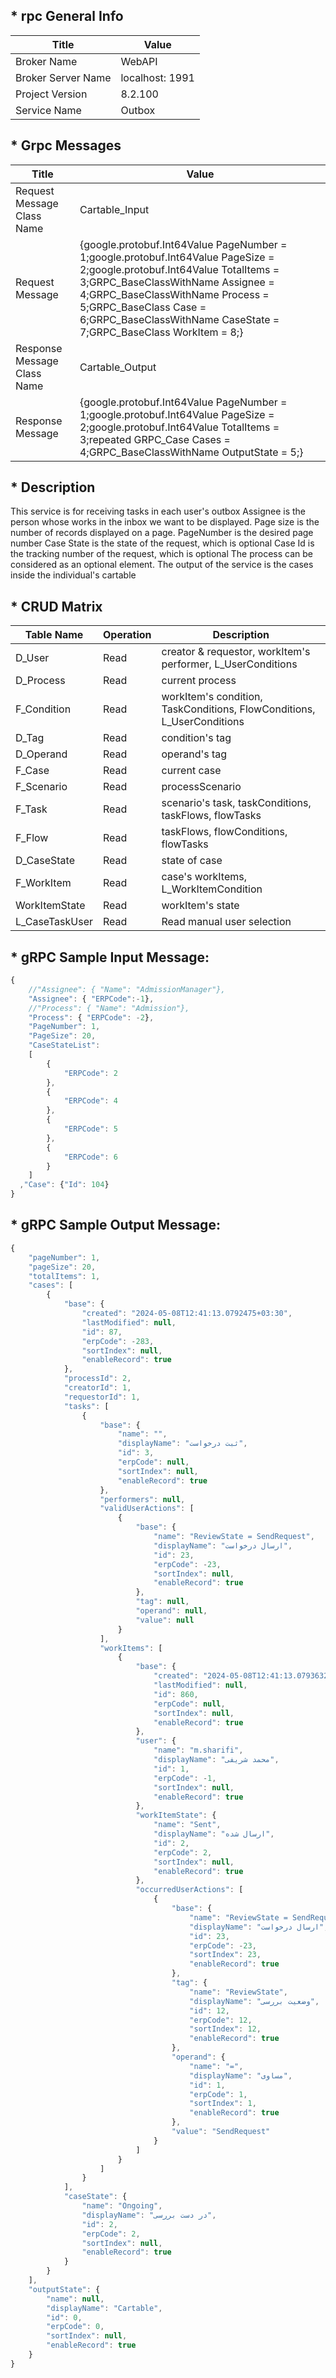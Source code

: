 ## * rpc General Info

| Title               | Value           |
| ---                 | ---             |
| Broker Name         | WebAPI		    |
| Broker Server Name  | localhost: 1991 |
| Project Version     | 8.2.100         |
| Service Name        | Outbox          |

## * Grpc Messages

| Title | Value |
| ---   | ---   |
| Request Message Class Name  | Cartable_Input |                                                                                                                                                                                                                                                                                                                                                                                                                                                                                                                                                                                                                                                                                                                                                                                                                                                 
| Request Message             | {google.protobuf.Int64Value PageNumber = 1;google.protobuf.Int64Value PageSize  = 2;google.protobuf.Int64Value TotalItems  = 3;GRPC_BaseClassWithName Assignee = 4;GRPC_BaseClassWithName Process = 5;GRPC_BaseClass Case  = 6;GRPC_BaseClassWithName CaseState = 7;GRPC_BaseClass WorkItem  = 8;} |
| Response Message Class Name | Cartable_Output |                                                                                                                                                                                                                                                                                                                                                                                                                                                                                                                                                                                                                                                                                                                                                                                                                                                 
| Response Message            | {google.protobuf.Int64Value PageNumber = 1;google.protobuf.Int64Value PageSize  = 2;google.protobuf.Int64Value TotalItems  = 3;repeated GRPC_Case Cases = 4;GRPC_BaseClassWithName OutputState = 5;} |

## * Description

This service is for receiving tasks in each user's outbox
Assignee is the person whose works in the inbox we want to be displayed.
Page size is the number of records displayed on a page.
PageNumber is the desired page number
Case State is the state of the request, which is optional
Case Id is the tracking number of the request, which is optional
The process can be considered as an optional element.
The output of the service is the cases inside the individual's cartable

## * CRUD Matrix
     
| Table Name     | Operation | Description                                                            |
| ---            | ---       | ---                                                                    |
| D_User         | Read      | creator & requestor, workItem's performer, L_UserConditions            |
| D_Process      | Read      | current process                                                        |
| F_Condition    | Read      | workItem's condition, TaskConditions, FlowConditions, L_UserConditions |
| D_Tag          | Read      | condition's tag                                                        |
| D_Operand      | Read      | operand's tag                                                          |
| F_Case         | Read      | current case                                                           |
| F_Scenario     | Read      | processScenario                                                        |
| F_Task         | Read      | scenario's task, taskConditions, taskFlows, flowTasks                  |
| F_Flow         | Read      | taskFlows, flowConditions, flowTasks                                   |
| D_CaseState    | Read      | state of case                                                          |
| F_WorkItem     | Read      | case's workItems, L_WorkItemCondition                                  |
| WorkItemState  | Read      | workItem's state                                                       |
| L_CaseTaskUser | Read      | Read manual user selection                                             |

## * gRPC Sample Input Message:

```javascript
{
    //"Assignee": { "Name": "AdmissionManager"},
    "Assignee": { "ERPCode":-1},
    //"Process": { "Name": "Admission"},
    "Process": { "ERPCode": -2},
    "PageNumber": 1,
    "PageSize": 20,
    "CaseStateList":
    [
        {
            "ERPCode": 2
        },
        {
            "ERPCode": 4
        },
        {
            "ERPCode": 5
        },
        {
            "ERPCode": 6
        }
    ]
  ,"Case": {"Id": 104}
}
```

## * gRPC Sample Output Message:

```javascript
{
    "pageNumber": 1,
    "pageSize": 20,
    "totalItems": 1,
    "cases": [
        {
            "base": {
                "created": "2024-05-08T12:41:13.0792475+03:30",
                "lastModified": null,
                "id": 87,
                "erpCode": -283,
                "sortIndex": null,
                "enableRecord": true
            },
            "processId": 2,
            "creatorId": 1,
            "requestorId": 1,
            "tasks": [
                {
                    "base": {
                        "name": "",
                        "displayName": "ثبت درخواست",
                        "id": 3,
                        "erpCode": null,
                        "sortIndex": null,
                        "enableRecord": true
                    },
                    "performers": null,
                    "validUserActions": [
                        {
                            "base": {
                                "name": "ReviewState = SendRequest",
                                "displayName": "ارسال درخواست",
                                "id": 23,
                                "erpCode": -23,
                                "sortIndex": null,
                                "enableRecord": true
                            },
                            "tag": null,
                            "operand": null,
                            "value": null
                        }
                    ],
                    "workItems": [
                        {
                            "base": {
                                "created": "2024-05-08T12:41:13.0793632+03:30",
                                "lastModified": null,
                                "id": 860,
                                "erpCode": null,
                                "sortIndex": null,
                                "enableRecord": true
                            },
                            "user": {
                                "name": "m.sharifi",
                                "displayName": "محمد شریفی",
                                "id": 1,
                                "erpCode": -1,
                                "sortIndex": null,
                                "enableRecord": true
                            },
                            "workItemState": {
                                "name": "Sent",
                                "displayName": "ارسال شده",
                                "id": 2,
                                "erpCode": 2,
                                "sortIndex": null,
                                "enableRecord": true
                            },
                            "occurredUserActions": [
                                {
                                    "base": {
                                        "name": "ReviewState = SendRequest",
                                        "displayName": "ارسال درخواست",
                                        "id": 23,
                                        "erpCode": -23,
                                        "sortIndex": 23,
                                        "enableRecord": true
                                    },
                                    "tag": {
                                        "name": "ReviewState",
                                        "displayName": "وضعیت بررسی",
                                        "id": 12,
                                        "erpCode": 12,
                                        "sortIndex": 12,
                                        "enableRecord": true
                                    },
                                    "operand": {
                                        "name": "=",
                                        "displayName": "مساوی",
                                        "id": 1,
                                        "erpCode": 1,
                                        "sortIndex": 1,
                                        "enableRecord": true
                                    },
                                    "value": "SendRequest"
                                }
                            ]
                        }
                    ]
                }
            ],
            "caseState": {
                "name": "Ongoing",
                "displayName": "در دست بررسی",
                "id": 2,
                "erpCode": 2,
                "sortIndex": null,
                "enableRecord": true
            }
        }
    ],
    "outputState": {
        "name": null,
        "displayName": "Cartable",
        "id": 0,
        "erpCode": 0,
        "sortIndex": null,
        "enableRecord": true
    }
}
```